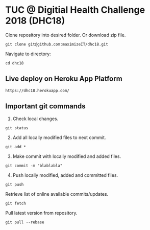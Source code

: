 # TUC @ Digitial Health Challenge 2018 (DHC18)

Clone repository into desired folder. Or download zip file.
```
git clone git@github.com:maximizeIT/dhc18.git
```

Navigate to directory:
```
cd dhc18
```

## Live deploy on Heroku App Platform
```
https://dhc18.herokuapp.com/
```

## Important git commands
1) Check local changes.
```
git status  
```

2) Add all locally modified files to next commit.
```
git add *  
```

3) Make commit with locally modified and added files.
```
git commit -m "blablabla"  
```

4) Push locally modified, added and committed files.
```
git push  
```

Retrieve list of online available commits/updates.
```
git fetch  
```

Pull latest version from repository.
```
git pull --rebase  
```
